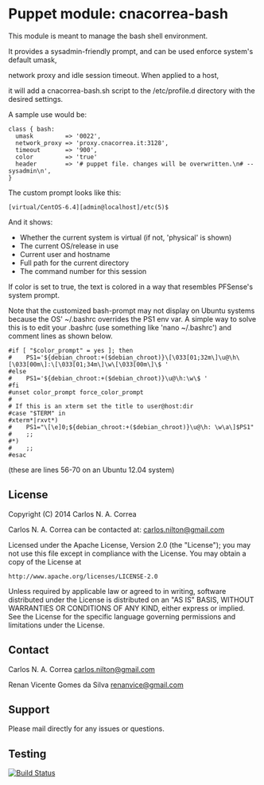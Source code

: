 # Puppet module: cnacorrea-bash

This module is meant to manage the bash shell environment.

It provides a sysadmin-friendly prompt, and can be used enforce system's default umask,

network proxy and idle session timeout. When applied to a host,

it will add a cnacorrea-bash.sh script to the /etc/profile.d directory with the desired settings.

A sample use would be:

    class { bash:
      umask         => '0022',
      network_proxy => 'proxy.cnacorrea.it:3128',
      timeout       => '900',
      color         => 'true'
      header        => '# puppet file. changes will be overwritten.\n# -- sysadmin\n',
    }

The custom prompt looks like this:

    [virtual/CentOS-6.4][admin@localhost]/etc(5)$

And it shows:
  - Whether the current system is virtual (if not, 'physical' is shown)
  - The current OS/release in use
  - Current user and hostname
  - Full path for the current directory
  - The command number for this session 

If color is set to true, the text is colored in a way that resembles PFSense's
system prompt.

Note that the customized bash-prompt may not display on Ubuntu systems because the
OS' ~/.bashrc overrides the PS1 env var. A simple way to solve this is to edit your
.bashrc (use something like 'nano ~/.bashrc') and comment lines as shown below.

    #if [ "$color_prompt" = yes ]; then
    #    PS1='${debian_chroot:+($debian_chroot)}\[\033[01;32m\]\u@\h\[\033[00m\]:\[\033[01;34m\]\w\[\033[00m\]\$ '
    #else
    #    PS1='${debian_chroot:+($debian_chroot)}\u@\h:\w\$ '
    #fi
    #unset color_prompt force_color_prompt
    #
    # If this is an xterm set the title to user@host:dir
    #case "$TERM" in
    #xterm*|rxvt*)
    #    PS1="\[\e]0;${debian_chroot:+($debian_chroot)}\u@\h: \w\a\]$PS1"
    #    ;;
    #*)
    #    ;;
    #esac

(these are lines 56-70 on an Ubuntu 12.04 system)


License
-------
Copyright (C) 2014 Carlos N. A. Correa

Carlos N. A. Correa can be contacted at: carlos.nilton@gmail.com

Licensed under the Apache License, Version 2.0 (the "License");
you may not use this file except in compliance with the License.
You may obtain a copy of the License at

    http://www.apache.org/licenses/LICENSE-2.0

Unless required by applicable law or agreed to in writing, software
distributed under the License is distributed on an "AS IS" BASIS,
WITHOUT WARRANTIES OR CONDITIONS OF ANY KIND, either express or implied.
See the License for the specific language governing permissions and
limitations under the License.

Contact
-------
Carlos N. A. Correa <carlos.nilton@gmail.com>

Renan Vicente Gomes da Silva <renanvice@gmail.com>

Support
-------
Please mail directly for any issues or questions.

Testing
-------
[![Build Status](https://travis-ci.org/cnacorrea/cnacorrea-bash.svg?branch=master)](https://travis-ci.org/cnacorrea/cnacorrea-bash.svg)
